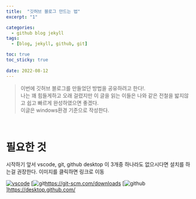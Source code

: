 ```yaml
---
title:  "깃허브 블로그 만드는 법"
excerpt: "1"

categories:
  - github blog jekyll
tags:
  - [blog, jekyll, github, git]

toc: true
toc_sticky: true
 
date: 2022-08-12
---
```


> 이번에 깃허브 블로그를 만들었던 방법을 공유하려고 한다!.\
> 나는 꽤 힘들게하고 오래 걸렸지만 이 글을 읽는 이들은 나와 같은 전철을 밟지않고 쉽고
> 빠르게 완성하였으면 좋겠다.\
> 이글은 windows환경 기준으로 작성한다.

<br>

# 필요한 것
시작하기 앞서 vscode, git,  github desktop 이 3개중 하나라도 없으시다면 설치를 하는걸 권장한다.
이미지를 클릭하면 링크로 이동

[![vscode](https://velog.velcdn.com/images/doobyeol/post/8fd3779c-1871-4096-9cfe-c705c8ac63a9/vscode.png)](https://code.visualstudio.com/download)
[![git](https://user-images.githubusercontent.com/109264295/184294036-1de75476-51e6-4323-9ce1-a4ee6de0bccf.png)https://git-scm.com/downloads
[![github](https://github.githubassets.com/images/modules/logos_page/Octocat.png)]https://desktop.github.com/
